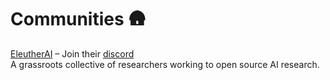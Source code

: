 # Communities 🛖

[EleutherAI](https://www.eleuther.ai) – Join their [discord](https://discord.com/invite/vtRgjbM)  
A grassroots collective of researchers working to open source AI research.

